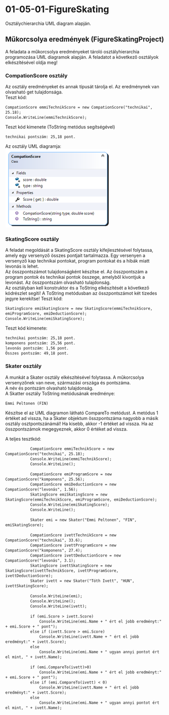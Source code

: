 # 01-05-01-FigureSkating
Osztálychierarchia UML diagram alapján.
## Műkorcsolya eredmények (FigureSkatingProject)
A feladata a műkorcsolya eredményeket tároló osztályhierarchia programozása UML diagramok alapján. A feladatot a következő osztályok elkészítésével oldja meg!  
### CompationScore osztály  
Az osztály eredményeket és annak típusát tárolja el. Az eredménynek van olvasható get tulajdonsága.  
Teszt kód:  
```
CompationScore emmiTechnikScore = new CompationScore("technikai", 25.18);  
Console.WriteLine(emmiTechnikScore);
```
Teszt kód kimenete (ToString metódus segítségével)
```
technikai pontszám: 25,18 pont.
```
Az osztály UML diagramja:  
![UML diagram](https://github.com/csarp-dotnet-core-oop-feladatok/01-05-01-FigureSkating/blob/main/CompationScore.png?raw=true)  
### SkatingScore osztály
A feladat megoldását a SkatingScore osztály kifejlesztésével folytassa, amely egy versenyző összes pontjait tartalmazza. Egy versenyen a versenyző kap technikai pontokat, program pontokat és a hibák miatt levonás is lehet.  
Az összpontszámot tulajdonságként készítse el. Az összpontszám a program pontok és technikai pontok összege, amelyből kivontjuk a levonást. Az összpontszám olvasható tulajdonság.  
Az osztályban kell konstruktor és a ToString elkészítését a következő kódrészlet segíti! A ToString metódusban az összpontszámot két tizedes jegyre kerekítse! 
Teszt kód:  
```
SkatingScore emiSkatingScore = new SkatingScore(emmiTechnikScore, emiProgramScore, emiDeductionScore);
Console.WriteLine(emiSkatingScore);
```
Teszt kód kimenete:
```
technikai pontszám: 25,18 pont.
komponens pontszám: 25,56 pont.
levonás pontszám: 1,56 pont.
Összes pontszám: 49,18 pont.
```
### Skater osztály
A munkát a Skater osztály elkészítésével folytassa. A műkorcsolya versenyzőnek van neve, származási országa és pontszáma.  
A név és pontszám olvasható tulajdonság.  
A Skatter osztály ToString metódusának eredménye:
```
Emmi Peltonen (FIN)
```
Készítse el az UML diagramon látható CompareTo metódust. A metódus 1 értéket ad vissza, ha a Skater objektum összpontszáma nagyobb a másik osztály osztpontszánámál! Ha kisebb, akkor -1 értéket ad vissza. Ha az összpontszámok megegyeznek, akkor 0 értéket ad vissza.


A teljes tesztkód:
 ```
            CompationScore emmiTechnikScore = new CompationScore("technikai", 25.18);
            Console.WriteLine(emmiTechnikScore);
            Console.WriteLine();

            CompationScore emiProgramScore = new CompationScore("komponens", 25.56);
            CompationScore emiDeductionScore = new CompationScore("levonás", 1.56);
            SkatingScore emiSkatingScore = new SkatingScore(emmiTechnikScore, emiProgramScore, emiDeductionScore);
            Console.WriteLine(emiSkatingScore);
            Console.WriteLine();

            Skater emi = new Skater("Emmi Peltonen", "FIN", emiSkatingScore);

            CompationScore ivettTechnikScore = new CompationScore("technikai", 33.6);
            CompationScore ivettProgramScore = new CompationScore("komponens", 27.4);
            CompationScore ivettDeductionScore = new CompationScore("levonás", 3.1);
            SkatingScore ivettSkatingScore = new SkatingScore(ivettTechnikScore, ivettProgramScore, ivettDeductionScore);
            Skater ivett = new Skater("Tóth Ivett", "HUN", ivettSkatingScore);

            Console.WriteLine(emi);
            Console.WriteLine();
            Console.WriteLine(ivett);

            if (emi.Score > ivett.Score)
                Console.WriteLine(emi.Name + " ért el jobb eredményt:" + emi.Score + " pont");
            else if (ivett.Score > emi.Score)
                Console.WriteLine(ivett.Name + " ért el jobb eredményt:" + ivett.Score);
            else
                Console.WriteLine(emi.Name + " ugyan annyi pontot ért el mint, " + ivett.Name);

            if (emi.CompareTo(ivett)>0)
                Console.WriteLine(emi.Name + " ért el jobb eredményt:" + emi.Score + " pont");
            else if (emi.CompareTo(ivett) < 0)
                Console.WriteLine(ivett.Name + " ért el jobb eredményt:" + ivett.Score);
            else
                Console.WriteLine(emi.Name + " ugyan annyi pontot ért el mint, " + ivett.Name);
```
